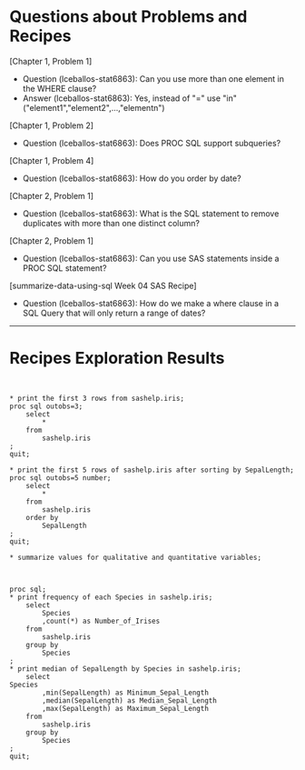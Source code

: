 
# Questions about Problems and Recipes



[Chapter 1, Problem 1]


* Question (lceballos-stat6863): Can you use more than one element in the WHERE clause?
* Answer (lceballos-stat6863): Yes, instead of "=" use "in" ("element1","element2",...,"elementn")



[Chapter 1, Problem 2]

* Question (lceballos-stat6863): Does PROC SQL support subqueries?



[Chapter 1, Problem 4]

* Question (lceballos-stat6863): How do you order by date?



[Chapter 2, Problem 1]

* Question (lceballos-stat6863): What is the SQL statement to remove duplicates with more than one distinct column?



[Chapter 2, Problem 1]

* Question (lceballos-stat6863): Can you use SAS statements inside a PROC SQL statement?



[summarize-data-using-sql Week 04 SAS Recipe]
* Question (lceballos-stat6863): How do we make a where clause in a SQL Query that will only return a range of dates?



***



# Recipes Exploration Results



```


* print the first 3 rows from sashelp.iris;
proc sql outobs=3;
	select 
		*
	from 
		sashelp.iris
;
quit;

* print the first 5 rows of sashelp.iris after sorting by SepalLength;
proc sql outobs=5 number;
	select
		*
	from
		sashelp.iris
	order by
		SepalLength
;
quit;

* summarize values for qualitative and quantitative variables;



proc sql;
* print frequency of each Species in sashelp.iris;
	select
 		Species
		,count(*) as Number_of_Irises
	from
		sashelp.iris
	group by
		Species
;
* print median of SepalLength by Species in sashelp.iris;
	select
Species
		,min(SepalLength) as Minimum_Sepal_Length
		,median(SepalLength) as Median_Sepal_Length
		,max(SepalLength) as Maximum_Sepal_Length
	from
		sashelp.iris
	group by
		Species
;
quit;




```
